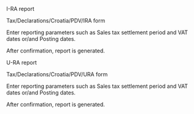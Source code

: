 
 

 I-RA report 

Tax/Declarations/Croatia/PDV/IRA form 

Enter reporting parameters such as Sales tax settlement period and VAT dates or/and Posting dates. 

 

After confirmation, report is generated. 

 

 

U-RA report 

Tax/Declarations/Croatia/PDV/URA form 

Enter reporting parameters such as Sales tax settlement period and VAT dates or/and Posting dates. 

 

After confirmation, report is generated. 